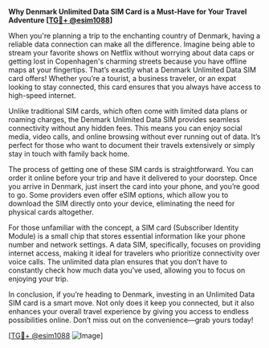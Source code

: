 **Why Denmark Unlimited Data SIM Card is a Must-Have for Your Travel Adventure [[TG💪+ @esim1088](https://t.me/s/esim1088)]**

When you're planning a trip to the enchanting country of Denmark, having a reliable data connection can make all the difference. Imagine being able to stream your favorite shows on Netflix without worrying about data caps or getting lost in Copenhagen's charming streets because you have offline maps at your fingertips. That’s exactly what a Denmark Unlimited Data SIM card offers! Whether you’re a tourist, a business traveler, or an expat looking to stay connected, this card ensures that you always have access to high-speed internet.

Unlike traditional SIM cards, which often come with limited data plans or roaming charges, the Denmark Unlimited Data SIM provides seamless connectivity without any hidden fees. This means you can enjoy social media, video calls, and online browsing without ever running out of data. It’s perfect for those who want to document their travels extensively or simply stay in touch with family back home.

The process of getting one of these SIM cards is straightforward. You can order it online before your trip and have it delivered to your doorstep. Once you arrive in Denmark, just insert the card into your phone, and you’re good to go. Some providers even offer eSIM options, which allow you to download the SIM directly onto your device, eliminating the need for physical cards altogether. 

For those unfamiliar with the concept, a SIM card (Subscriber Identity Module) is a small chip that stores essential information like your phone number and network settings. A data SIM, specifically, focuses on providing internet access, making it ideal for travelers who prioritize connectivity over voice calls. The unlimited data plan ensures that you don’t have to constantly check how much data you’ve used, allowing you to focus on enjoying your trip.

In conclusion, if you’re heading to Denmark, investing in an Unlimited Data SIM card is a smart move. Not only does it keep you connected, but it also enhances your overall travel experience by giving you access to endless possibilities online. Don’t miss out on the convenience—grab yours today! 

[[TG💪+ @esim1088](https://t.me/s/esim1088) ![Image](https://i.postimg.cc/Y0z9fWf4/image.png)]